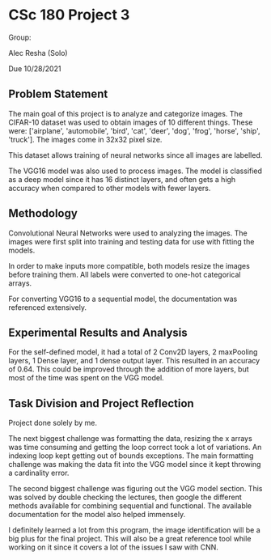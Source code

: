 # CSc 180 Project 3

Group:

Alec Resha (Solo)

Due 10/28/2021

## Problem Statement

The main goal of this project is to analyze and categorize images.
The CIFAR-10 dataset was used to obtain images of 10 different things. These were: ['airplane', 'automobile', 'bird', 'cat', 'deer', 'dog', 'frog', 'horse', 'ship', 'truck']. The images come in 32x32 pixel size.

This dataset allows training of neural networks since all images are labelled.

The VGG16 model was also used to process images. The model is classified as a deep model since it has 16 distinct layers, and often gets a high accuracy when compared to other models with fewer layers.

## Methodology

Convolutional Neural Networks were used to analyzing the images. The images were first split into training and testing data for use with fitting the models.

In order to make inputs more compatible, both models resize the images before training them. All labels were converted to one-hot categorical arrays.

For converting VGG16 to a sequential model, the documentation was referenced extensively.

## Experimental Results and Analysis

For the self-defined model, it had a total of 2 Conv2D layers, 2 maxPooling layers, 1 Dense layer, and 1 dense output layer. This resulted in an accuracy of 0.64. This could be improved through the addition of more layers, but most of the time was spent on the VGG model.

## Task Division and Project Reflection

Project done solely by me.  

The next biggest challenge was formatting the data, resizing the x arrays was time consuming and getting the loop correct took a lot of variations. An indexing loop kept getting out of bounds exceptions. The main formatting challenge was making the data fit into the VGG model since it kept throwing a cardinality error.

The second biggest challenge was figuring out the VGG model section. This was solved by double checking the lectures, then google the different methods available for combining sequential and functional.
The available documentation for the model also helped immensely.

I definitely learned a lot from this program, the image identification will be a big plus for the final project. This will also be a great reference tool while working on it since it covers a lot of the issues I saw with CNN.
